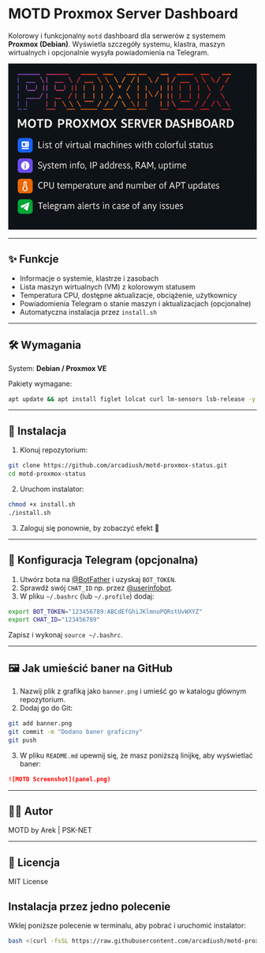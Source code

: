 # MOTD Proxmox Server Dashboard

Kolorowy i funkcjonalny `motd` dashboard dla serwerów z systemem **Proxmox (Debian)**. Wyświetla szczegóły systemu, klastra, maszyn wirtualnych i opcjonalnie wysyła powiadomienia na Telegram.

![MOTD Screenshot](banner.png)

---

## ✨ Funkcje

- Informacje o systemie, klastrze i zasobach
- Lista maszyn wirtualnych (VM) z kolorowym statusem
- Temperatura CPU, dostępne aktualizacje, obciążenie, użytkownicy
- Powiadomienia Telegram o stanie maszyn i aktualizacjach (opcjonalne)
- Automatyczna instalacja przez `install.sh`

---

## 🛠️ Wymagania

System: **Debian / Proxmox VE**

Pakiety wymagane:
```bash
apt update && apt install figlet lolcat curl lm-sensors lsb-release -y
```

---

## 🚀 Instalacja

1. Klonuj repozytorium:

```bash
git clone https://github.com/arcadiush/motd-proxmox-status.git
cd motd-proxmox-status
```

2. Uruchom instalator:

```bash
chmod +x install.sh
./install.sh
```

3. Zaloguj się ponownie, by zobaczyć efekt 🎉

---

## 📩 Konfiguracja Telegram (opcjonalna)

1. Utwórz bota na [@BotFather](https://t.me/BotFather) i uzyskaj `BOT_TOKEN`.
2. Sprawdź swój `CHAT_ID` np. przez [@userinfobot](https://t.me/userinfobot).
3. W pliku `~/.bashrc` (lub `~/.profile`) dodaj:

```bash
export BOT_TOKEN="123456789:ABCdEfGhiJKlmnoPQRstUvWXYZ"
export CHAT_ID="123456789"
```

Zapisz i wykonaj `source ~/.bashrc`.

---

## 🖼️ Jak umieścić baner na GitHub

1. Nazwij plik z grafiką jako `banner.png` i umieść go w katalogu głównym repozytorium.
2. Dodaj go do Git:

```bash
git add banner.png
git commit -m "Dodano baner graficzny"
git push
```

3. W pliku `README.md` upewnij się, że masz poniższą linijkę, aby wyświetlać baner:

```markdown
![MOTD Screenshot](panel.png)
```

---

## 🧑‍💻 Autor

MOTD by Arek | PSK-NET

---

## 📄 Licencja

MIT License

## Instalacja przez jedno polecenie

Wklej poniższe polecenie w terminalu, aby pobrać i uruchomić instalator:

```bash
bash <(curl -fsSL https://raw.githubusercontent.com/arcadiush/motd-proxmox-status/main/install.sh)
```